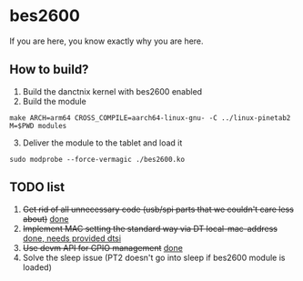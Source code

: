 # bes2600
If you are here, you know exactly why you are here.

## How to build?
1. Build the danctnix kernel with bes2600 enabled
2. Build the module
```
make ARCH=arm64 CROSS_COMPILE=aarch64-linux-gnu- -C ../linux-pinetab2 M=$PWD modules
```
3. Deliver the module to the tablet and load it
```
sudo modprobe --force-vermagic ./bes2600.ko
```
## TODO list
1. ~~Get rid of all unnecessary code (usb/spi parts that we couldn't care less about)~~ [done](https://github.com/cringeops/bes2600/pull/2)
2. ~~Implement MAC setting the standard way via DT local-mac-address~~ [done, needs provided dtsi](https://github.com/cringeops/bes2600/pull/5)
3. ~~Use devm API for GPIO management~~ [done](https://github.com/cringeops/bes2600/pull/6)
4. Solve the sleep issue (PT2 doesn't go into sleep if bes2600 module is loaded)
